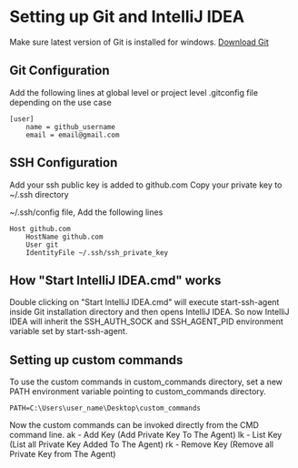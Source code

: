 # Setting up Git and IntelliJ IDEA

Make sure latest version of Git is installed for windows. [Download Git](https://git-scm.com/downloads)

## Git Configuration
Add the following lines at global level or project level .gitconfig file depending on the use case
```
[user]
	name = github_username
	email = email@gmail.com
```

## SSH Configuration

Add your ssh public key is added to github.com
Copy your private key to ~/.ssh directory

~/.ssh/config file, Add the following lines
```
Host github.com
	HostName github.com
	User git
	IdentityFile ~/.ssh/ssh_private_key
```

## How "Start IntelliJ IDEA.cmd" works
Double clicking on "Start IntelliJ IDEA.cmd" will execute start-ssh-agent inside Git installation directory and then opens IntelliJ IDEA. 
So now IntelliJ IDEA will inherit the SSH_AUTH_SOCK and SSH_AGENT_PID environment variable set by start-ssh-agent.

## Setting up custom commands
To use the custom commands in custom_commands directory, set a new PATH environment variable pointing to custom_commands directory.
```
PATH=C:\Users\user_name\Desktop\custom_commands
```

Now the custom commands can be invoked directly from the CMD command line.
ak - Add Key (Add Private Key To The Agent)
lk - List Key (List all Private Key Added To The Agent)
rk - Remove Key (Remove all Private Key from The Agent)

